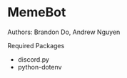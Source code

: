 <h1>MemeBot</h1>
<p>Authors: Brandon Do, Andrew Nguyen</p>
<p>Required Packages</p>
<ul>
    <li>discord.py</li>
    <li>python-dotenv</li>
</ul>
